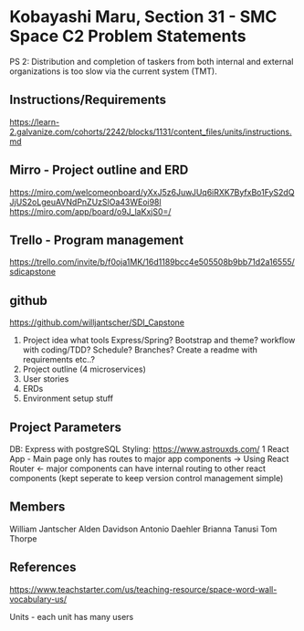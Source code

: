 # Kobayashi Maru, Section 31 - SMC Space C2 Problem Statements
PS 2: Distribution and completion of taskers from both internal and external organizations is too slow via the current system (TMT).

## Instructions/Requirements
https://learn-2.galvanize.com/cohorts/2242/blocks/1131/content_files/units/instructions.md
## Mirro - Project outline and ERD
https://miro.com/welcomeonboard/yXxJ5z6JuwJUq6iRXK7ByfxBo1FyS2dQJjUS2oLgeuAVNdPnZUzSlOa43WEoi98l
https://miro.com/app/board/o9J_laKxjS0=/
## Trello - Program management
https://trello.com/invite/b/f0oja1MK/16d1189bcc4e505508b9bb71d2a16555/sdicapstone
## github
https://github.com/willjantscher/SDI_Capstone


1. Project idea
    what tools Express/Spring? Bootstrap and theme? workflow with coding/TDD? Schedule? Branches? 
    Create a readme with requirements etc..?
2. Project outline (4 microservices)
3. User stories
4. ERDs
5. Environment setup stuff


## Project Parameters
DB: Express with postgreSQL
Styling: https://www.astrouxds.com/ 
1 React App - Main page only has routes to major app components -> Using React Router <- major components can have internal routing to other react components (kept seperate to keep version control management simple)


## Members
William Jantscher 
Alden Davidson
Antonio Daehler
Brianna Tanusi
Tom Thorpe




## References
https://www.teachstarter.com/us/teaching-resource/space-word-wall-vocabulary-us/




Units - each unit has many users


